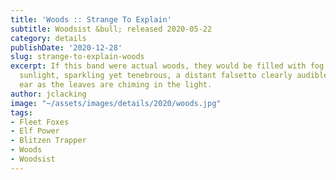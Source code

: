```yaml
---
title: 'Woods :: Strange To Explain'
subtitle: Woodsist &bull; released 2020-05-22
category: details
publishDate: '2020-12-28'
slug: strange-to-explain-woods
excerpt: If this band were actual woods, they would be filled with fog swirling in
  sunlight, sparkling yet tenebrous, a distant falsetto clearly audible inside your
  ear as the leaves are chiming in the light.
author: jclacking
image: "~/assets/images/details/2020/woods.jpg"
tags:
- Fleet Foxes
- Elf Power
- Blitzen Trapper
- Woods
- Woodsist
---
```



